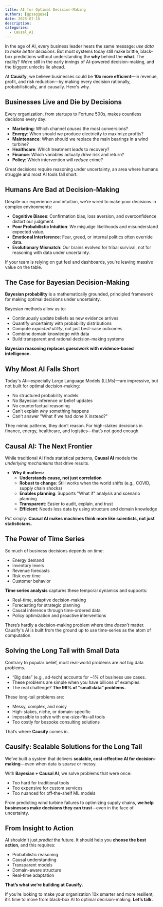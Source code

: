 ```yaml
---
title: AI for Optimal Decision-Making
authors: [gpsaggese]
date: 2025-07-16
description: 
categories:
  - Causal_AI
---
```


In the age of AI, every business leader hears the same message: *use data to make better decisions*. But most systems today still make brittle, black-box predictions without understanding the **why** behind the **what**. The reality? We’re still in the early innings of AI-powered decision-making, and the biggest unlocks lie ahead.

At **Causify**, we believe businesses could be **10x more efficient**—in revenue, profit, and risk reduction—by making every decision rationally, probabilistically, and causally. Here's why.

## **Businesses Live and Die by Decisions**

Every organization, from startups to Fortune 500s, makes countless decisions every day:

- **Marketing**: Which channel *causes* the most conversions?
- **Energy**: When should we produce electricity to maximize profits?
- **Maintenance**: When should we replace the main bearings in a wind turbine?
- **Healthcare**: Which treatment *leads* to recovery?
- **Finance**: Which variables actually *drive* risk and return?
- **Policy**: Which intervention will *reduce* crime?

Great decisions require reasoning under uncertainty, an area where humans struggle and most AI tools fall short.

## **Humans Are Bad at Decision-Making**

Despite our experience and intuition, we’re wired to make poor decisions in complex environments:

- **Cognitive Biases**: Confirmation bias, loss aversion, and overconfidence distort our judgment.
- **Poor Probabilistic Intuition**: We misjudge likelihoods and misunderstand expected value.
- **Emotional Interference**: Fear, greed, or internal politics often override data.
- **Evolutionary Mismatch**: Our brains evolved for tribal survival, not for reasoning with data under uncertainty.

If your team is relying on gut feel and dashboards, you're leaving massive value on the table.

## **The Case for Bayesian Decision-Making**

**Bayesian probability** is a mathematically grounded, principled framework for making optimal decisions under uncertainty.

Bayesian methods allow us to:

- Continuously update beliefs as new evidence arrives
- Quantify uncertainty with probability distributions
- Compute *expected utility*, not just best-case outcomes
- Combine domain knowledge with data
- Build transparent and rational decision-making systems

**Bayesian reasoning replaces guesswork with evidence-based intelligence.**

## **Why Most AI Falls Short**

Today's AI—especially Large Language Models (LLMs)—are impressive, but not built for optimal decision-making:

- No structured probability models
- No Bayesian inference or belief updates
- No counterfactual reasoning
- Can't explain *why* something happens
- Can't answer "What if we had done X instead?"

They mimic patterns, they don’t reason. For high-stakes decisions in finance, energy, healthcare, and logistics—that’s not good enough.

## **Causal AI: The Next Frontier**

While traditional AI finds statistical patterns, **Causal AI** models the *underlying mechanisms* that drive results.

- **Why it matters:**
  - **Understands cause, not just correlation**
  - **Robust to change**: Still works when the world shifts (e.g., COVID, supply chain shocks)
  - **Enables planning**: Supports "What if" analysis and scenario planning
  - **Transparent**: Easier to audit, explain, and trust
  - **Efficient**: Needs less data by using structure and domain knowledge

Put simply: **Causal AI makes machines think more like scientists, not just statisticians.**

## **The Power of Time Series**

So much of business decisions depends on time:

- Energy demand
- Inventory levels
- Revenue forecasts
- Risk over time
- Customer behavior

**Time series analysis** captures these temporal dynamics and supports:

- Real-time, adaptive decision-making
- Forecasting for strategic planning
- Causal inference through time-ordered data
- Policy optimization and proactive interventions

There’s hardly a decision-making problem where time *doesn’t* matter. Causify's AI is built from the ground up to use time-series as the atom of computation.

## **Solving the Long Tail with Small Data**

Contrary to popular belief, most real-world problems are *not* big data problems.

- “Big data” (e.g., ad-tech) accounts for \~1% of business use cases.
- These problems are simple when you have billions of examples.
- The real challenge? **The 99% of “small data” problems.**

These long-tail problems are:

- Messy, complex, and noisy
- High-stakes, niche, or domain-specific
- Impossible to solve with one-size-fits-all tools
- Too costly for bespoke consulting solutions

That’s where **Causify** comes in.

## **Causify: Scalable Solutions for the Long Tail**

We’ve built a system that delivers **scalable, cost-effective AI for decision-making**—even when data is sparse or messy.

With **Bayesian \+ Causal AI**, we solve problems that were once:

- Too hard for traditional tools
- Too expensive for custom services
- Too nuanced for off-the-shelf ML models

From predicting wind turbine failures to optimizing supply chains, **we help businesses make decisions they can trust**—even in the face of uncertainty.

## **From Insight to Action**

AI shouldn't just *predict* the future. It should help you **choose the best action**, and this requires:

- Probabilistic reasoning
- Causal understanding
- Transparent models
- Domain-aware structure
- Real-time adaptation

**That’s what we’re building at Causify.**

If you’re looking to make your organization 10x smarter and more resilient, it’s time to move from black-box AI to optimal decision-making. **Let’s talk.**
